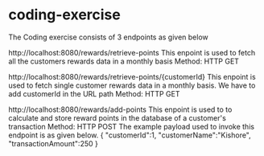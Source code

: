 # coding-exercise

The Coding exercise consists of 3 endpoints as given below

http://localhost:8080/rewards/retrieve-points
This enpoint is used to fetch all the customers rewards data in a monthly basis
Method: HTTP GET

http://localhost:8080/rewards/retrieve-points/{customerId}
This enpoint is used to fetch single customer rewards data in a monthly basis. We have to add customerId in the URL path
Method: HTTP GET

http://localhost:8080/rewards/add-points
This enpoint is used to to calculate and store reward points in the database of a customer's transaction
Method: HTTP POST
The example payload used to invoke this endpoint is as given below.
{
	"customerId":1,
	"customerName":"Kishore",
	"transactionAmount":250
}
